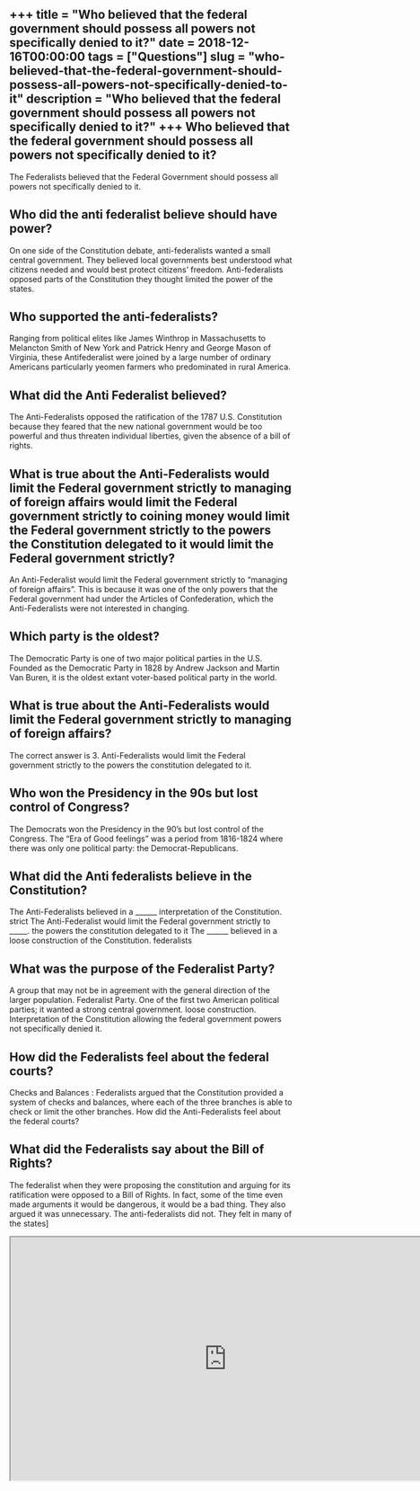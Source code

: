 +++
title = "Who believed that the federal government should possess all powers not specifically denied to it?"
date = 2018-12-16T00:00:00
tags = ["Questions"]
slug = "who-believed-that-the-federal-government-should-possess-all-powers-not-specifically-denied-to-it"
description = "Who believed that the federal government should possess all powers not specifically denied to it?"
+++
Who believed that the federal government should possess all powers not specifically denied to it?
-------------------------------------------------------------------------------------------------

The Federalists believed that the Federal Government should possess all powers not specifically denied to it.

Who did the anti federalist believe should have power?
------------------------------------------------------

On one side of the Constitution debate, anti-federalists wanted a small central government. They believed local governments best understood what citizens needed and would best protect citizens’ freedom. Anti-federalists opposed parts of the Constitution they thought limited the power of the states.

Who supported the anti-federalists?
-----------------------------------

Ranging from political elites like James Winthrop in Massachusetts to Melancton Smith of New York and Patrick Henry and George Mason of Virginia, these Antifederalist were joined by a large number of ordinary Americans particularly yeomen farmers who predominated in rural America.

What did the Anti Federalist believed?
--------------------------------------

The Anti-Federalists opposed the ratification of the 1787 U.S. Constitution because they feared that the new national government would be too powerful and thus threaten individual liberties, given the absence of a bill of rights.

What is true about the Anti-Federalists would limit the Federal government strictly to managing of foreign affairs would limit the Federal government strictly to coining money would limit the Federal government strictly to the powers the Constitution delegated to it would limit the Federal government strictly?
-----------------------------------------------------------------------------------------------------------------------------------------------------------------------------------------------------------------------------------------------------------------------------------------------------------------------

An Anti-Federalist would limit the Federal government strictly to “managing of foreign affairs”. This is because it was one of the only powers that the Federal government had under the Articles of Confederation, which the Anti-Federalists were not interested in changing.

Which party is the oldest?
--------------------------

The Democratic Party is one of two major political parties in the U.S. Founded as the Democratic Party in 1828 by Andrew Jackson and Martin Van Buren, it is the oldest extant voter-based political party in the world.

What is true about the Anti-Federalists would limit the Federal government strictly to managing of foreign affairs?
-------------------------------------------------------------------------------------------------------------------

The correct answer is 3. Anti-Federalists would limit the Federal government strictly to the powers the constitution delegated to it.

Who won the Presidency in the 90s but lost control of Congress?
---------------------------------------------------------------

The Democrats won the Presidency in the 90’s but lost control of the Congress. The “Era of Good feelings” was a period from 1816-1824 where there was only one political party: the Democrat-Republicans.

What did the Anti federalists believe in the Constitution?
----------------------------------------------------------

The Anti-Federalists believed in a \_\_\_\_\_\_ interpretation of the Constitution. strict The Anti-Federalist would limit the Federal government strictly to \_\_\_\_\_. the powers the constitution delegated to it The \_\_\_\_\_\_ believed in a loose construction of the Constitution. federalists

What was the purpose of the Federalist Party?
---------------------------------------------

A group that may not be in agreement with the general direction of the larger population. Federalist Party. One of the first two American political parties; it wanted a strong central government. loose construction. Interpretation of the Constitution allowing the federal government powers not specifically denied it.

How did the Federalists feel about the federal courts?
------------------------------------------------------

Checks and Balances : Federalists argued that the Constitution provided a system of checks and balances, where each of the three branches is able to check or limit the other branches. How did the Anti-Federalists feel about the federal courts?

What did the Federalists say about the Bill of Rights?
------------------------------------------------------

The federalist when they were proposing the constitution and arguing for its ratification were opposed to a Bill of Rights. In fact, some of the time even made arguments it would be dangerous, it would be a bad thing. They also argued it was unnecessary. The anti-federalists did not. They felt in many of the states\]

<iframe allow="accelerometer; autoplay; clipboard-write; encrypted-media; gyroscope; picture-in-picture" allowfullscreen="" class="__youtube_prefs__  epyt-is-override  no-lazyload" data-no-lazy="1" data-origheight="433" data-origwidth="770" data-skipgform_ajax_framebjll="" height="433" id="_ytid_55429" loading="lazy" src="https://www.youtube.com/embed/VV6yOTg04zc?enablejsapi=1&autoplay=0&cc_load_policy=0&cc_lang_pref=&iv_load_policy=1&loop=0&modestbranding=0&rel=1&fs=1&playsinline=0&autohide=2&theme=dark&color=red&controls=1&" title="YouTube player" width="770"></iframe>